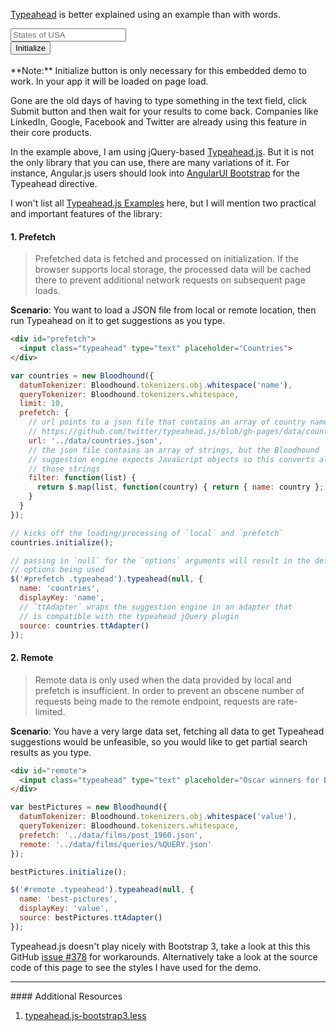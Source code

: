 <script src="http://twitter.github.io/typeahead.js/releases/latest/typeahead.bundle.min.js"></script>
<style>
  .twitter-typeahead {
      width: 100%;
      position: relative;
  }
  .twitter-typeahead .tt-input,
  .twitter-typeahead .tt-hint {
      margin-bottom: 0;
      width:100%;
      height: 34px;
      position: absolute;
      top:0;
      left:0;
  }
  .twitter-typeahead .tt-hint {
      color:#a1a1a1;
      z-index: 1;
      padding: 6px 12px;
      border:1px solid transparent;
  }
  .twitter-typeahead .tt-input {
      z-index: 2;
      border-radius: 4px!important;
      /* add these 2 statements if you have an appended input group */
      border-top-right-radius: 0!important;
      border-bottom-right-radius: 0!important;
      /* add these 2 statements if you have an prepended input group */
     /*  border-top-left-radius: 0!important;
      border-bottom-left-radius: 0!important; */
  }

  .tt-dropdown-menu {
      min-width: 160px;
      margin-top: 2px;
      padding: 5px 0;
      background-color: #fff;
      border: 1px solid #ccc;
      border: 1px solid rgba(0,0,0,.2);
      *border-right-width: 2px;
      *border-bottom-width: 2px;
      -webkit-border-radius: 6px;
      -moz-border-radius: 6px;
      border-radius: 6px;
      -webkit-box-shadow: 0 5px 10px rgba(0,0,0,.2);
      -moz-box-shadow: 0 5px 10px rgba(0,0,0,.2);
      box-shadow: 0 5px 10px rgba(0,0,0,.2);
      -webkit-background-clip: padding-box;
      -moz-background-clip: padding;
      background-clip: padding-box;
  }

  .tt-suggestion {
      display: block;
      padding: 3px 20px;
  }

  .tt-suggestion.tt-is-under-cursor {
      color: #fff;
      background-color: #0081c2;
      background-image: -moz-linear-gradient(top, #0088cc, #0077b3);
      background-image: -webkit-gradient(linear, 0 0, 0 100%, from(#0088cc), to(#0077b3));
      background-image: -webkit-linear-gradient(top, #0088cc, #0077b3);
      background-image: -o-linear-gradient(top, #0088cc, #0077b3);
      background-image: linear-gradient(to bottom, #0088cc, #0077b3);
      background-repeat: repeat-x;
      filter: progid:DXImageTransform.Microsoft.gradient(startColorstr='#ff0088cc', endColorstr='#ff0077b3', GradientType=0)
  }

  .tt-suggestion.tt-is-under-cursor a {
      color: #fff;
  }

  .tt-suggestion p {
      margin: 0;
  }
</style>
<script>
  $('#initialize').click(function() {
    var substringMatcher = function(strs) {
      return function findMatches(q, cb) {
        var matches, substringRegex;

        // an array that will be populated with substring matches
        matches = [];

        // regex used to determine if a string contains the substring `q`
        substrRegex = new RegExp(q, 'i');

        // iterate through the pool of strings and for any string that
        // contains the substring `q`, add it to the `matches` array
        $.each(strs, function(i, str) {
          if (substrRegex.test(str)) {
            // the typeahead jQuery plugin expects suggestions to a
            // JavaScript object, refer to typeahead docs for more info
            matches.push({ value: str });
          }
        });

        cb(matches);
      };
    };

    var states = ['Alabama', 'Alaska', 'Arizona', 'Arkansas', 'California',
      'Colorado', 'Connecticut', 'Delaware', 'Florida', 'Georgia', 'Hawaii',
      'Idaho', 'Illinois', 'Indiana', 'Iowa', 'Kansas', 'Kentucky', 'Louisiana',
      'Maine', 'Maryland', 'Massachusetts', 'Michigan', 'Minnesota',
      'Mississippi', 'Missouri', 'Montana', 'Nebraska', 'Nevada', 'New Hampshire',
      'New Jersey', 'New Mexico', 'New York', 'North Carolina', 'North Dakota',
      'Ohio', 'Oklahoma', 'Oregon', 'Pennsylvania', 'Rhode Island',
      'South Carolina', 'South Dakota', 'Tennessee', 'Texas', 'Utah', 'Vermont',
      'Virginia', 'Washington', 'West Virginia', 'Wisconsin', 'Wyoming'
    ];

    $(this).text('Initialized!');
    $(this).prop('disabled', true);

    $('.typeahead').typeahead({
      hint: true,
      highlight: true,
      minLength: 1
    },
    {
      name: 'states',
      displayKey: 'value',
      source: substringMatcher(states)
    });
  });
</script>

[Typeahead](http://twitter.github.io/typeahead.js/) is better explained using an example than with words.
<div class="row">
  <div class="col-sm-6 col-sm-offset-3">
    <input type="text" class="typeahead form-control" placeholder="States of USA">
    <div class="help-block"></div>
    <button id="initialize" class="btn btn-block btn-success" type="button"><i class="fa fa-code"></i> Initialize</button>
  </div>
</div>
<br>
**Note:** Initialize button is only necessary for this embedded demo to work.
In your app it will be loaded on page load.
<br>

Gone are the old days of having to type something in the text field, click Submit
button and then wait for your results to come back. Companies like LinkedIn,
Google, Facebook and Twitter are already using this feature in their core
products.

In the example above, I am using jQuery-based [Typeahead.js](http://twitter.github.io/typeahead.js/).
But it is not the only library that you can use, there are many variations of it.
For instance, Angular.js users should look into [AngularUI Bootstrap](http://angular-ui.github.io/bootstrap/#/typeahead)
for the Typeahead directive.

I won't list all [Typeahead.js Examples](http://twitter.github.io/typeahead.js/examples/)
here, but I will mention two practical and important features of the library:

#### 1. Prefetch
> Prefetched data is fetched and processed on initialization. If the browser supports local storage, the processed data will be cached there to prevent additional network requests on subsequent page loads.

**Scenario**: You want to load a JSON file from local or remote location, then
run Typeahead on it to get suggestions as you type.

```html
<div id="prefetch">
  <input class="typeahead" type="text" placeholder="Countries">
</div>
```

```javascript
var countries = new Bloodhound({
  datumTokenizer: Bloodhound.tokenizers.obj.whitespace('name'),
  queryTokenizer: Bloodhound.tokenizers.whitespace,
  limit: 10,
  prefetch: {
    // url points to a json file that contains an array of country names, see
    // https://github.com/twitter/typeahead.js/blob/gh-pages/data/countries.json
    url: '../data/countries.json',
    // the json file contains an array of strings, but the Bloodhound
    // suggestion engine expects JavaScript objects so this converts all of
    // those strings
    filter: function(list) {
      return $.map(list, function(country) { return { name: country }; });
    }
  }
});

// kicks off the loading/processing of `local` and `prefetch`
countries.initialize();

// passing in `null` for the `options` arguments will result in the default
// options being used
$('#prefetch .typeahead').typeahead(null, {
  name: 'countries',
  displayKey: 'name',
  // `ttAdapter` wraps the suggestion engine in an adapter that
  // is compatible with the typeahead jQuery plugin
  source: countries.ttAdapter()
});
```

#### 2. Remote
> Remote data is only used when the data provided by local and prefetch is insufficient. In order to prevent an obscene number of requests being made to the remote endpoint, requests are rate-limited.

**Scenario**: You have a very large data set, fetching all data to get
Typeahead suggestions would be unfeasible, so you would like to get partial
search results as you type.

```html
<div id="remote">
  <input class="typeahead" type="text" placeholder="Oscar winners for Best Picture">
</div>
```

```javascript
var bestPictures = new Bloodhound({
  datumTokenizer: Bloodhound.tokenizers.obj.whitespace('value'),
  queryTokenizer: Bloodhound.tokenizers.whitespace,
  prefetch: '../data/films/post_1960.json',
  remote: '../data/films/queries/%QUERY.json'
});

bestPictures.initialize();

$('#remote .typeahead').typeahead(null, {
  name: 'best-pictures',
  displayKey: 'value',
  source: bestPictures.ttAdapter()
});
```

<div class="alert alert-info">
  Typeahead.js doesn't play nicely with Bootstrap 3, take a look at this this GitHub <a href="https://github.com/twitter/typeahead.js/issues/378">issue #378</a>
  for workarounds. Alternatively take a look at the source code of this
  page to see the styles I have used for the demo.
</div>

<hr>
#### <i class="fa fa-lightbulb-o text-danger"></i> Additional Resources

1. [typeahead.js-bootstrap3.less](https://github.com/hyspace/typeahead.js-bootstrap3.less)